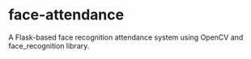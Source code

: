 # face-attendance
A Flask-based face recognition attendance system using OpenCV and face_recognition library.
